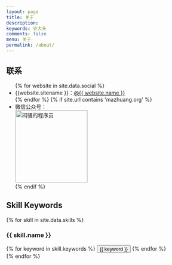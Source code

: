 ```yaml
---
layout: page
title: 关于
description:
keywords: 许大头
comments: false
menu: 关于
permalink: /about/
---
```


## 联系

<ul>
    {% for website in site.data.social %}
    <li>{{website.sitename }}：<a href="{{ website.url }}" target="_blank">@{{ website.name }}</a></li>
    {% endfor %}
    {% if site.url contains 'mazhuang.org' %}
    <li>
        微信公众号：<br />
        <img style="height:192px;width:192px;border:1px solid lightgrey;" src="{{ site.url }}/assets/images/qrcode.jpg" alt="闷骚的程序员" />
    </li>
    {% endif %}
</ul>


## Skill Keywords

{% for skill in site.data.skills %}
### {{ skill.name }}
<div class="btn-inline">
{% for keyword in skill.keywords %}
<button class="btn btn-outline" type="button">{{ keyword }}</button>
{% endfor %}
</div>
{% endfor %}
